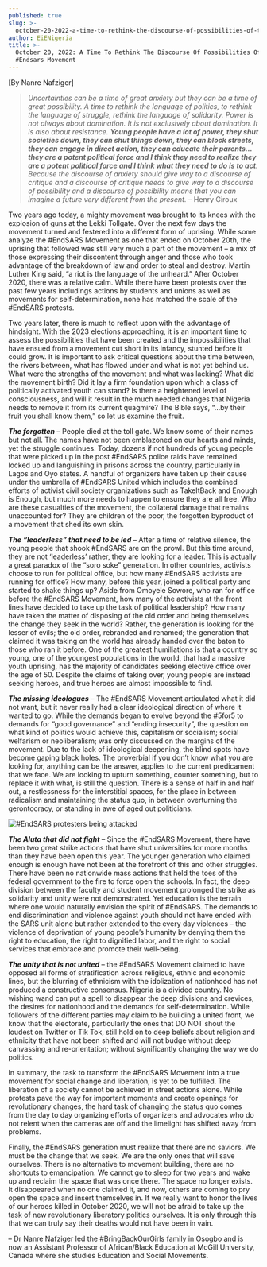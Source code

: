 ```yaml
---
published: true
slug: >-
  october-20-2022-a-time-to-rethink-the-discourse-of-possibilities-of-the-endsars-movement
author: EiENigeria
title: >-
  October 20, 2022: A Time To Rethink The Discourse Of Possibilities Of The
  #Endsars Movement
---
```

[By Nanre Nafziger]

 

> _Uncertainties can be a time of great anxiety but they can be a time of great possibility. A time to rethink the language of politics, to rethink the language of struggle, rethink the language of solidarity. Power is not always about domination. It is not exclusively about domination. It is also about resistance. **Young people have a lot of power, they shut societies down, they can shut things down, they can block streets, they can engage in direct action, they can educate their parents… they are a potent political force and I think they need to realize they are a potent political force and I think what they need to do is to act**. Because the discourse of anxiety should give way to a discourse of critique and a discourse of critique needs to give way to a discourse of possibility and a discourse of possibility means that you can imagine a future very different from the present._  – Henry Giroux

 

Two years ago today, a mighty movement was brought to its knees with the explosion of guns at the Lekki Tollgate. Over the next few days the movement turned and festered into a different form of uprising. While some analyze the #EndSARS Movement as one that ended on October 20th, the uprising that followed was still very much a part of the movement – a mix of those expressing their discontent through anger and those who took advantage of the breakdown of law and order to steal and destroy. Martin Luther King said, “a riot is the language of the unheard.” After October 2020, there was a relative calm. While there have been protests over the past few years includings actions by students and unions as well as movements for self-determination, none has matched the scale of the #EndSARS protests. 

 

Two years later, there is much to reflect upon with the advantage of hindsight. With the 2023 elections approaching, it is an important time to assess the possibilities that have been created and the impossibilities that have ensued from a movement cut short in its infancy, stunted before it could grow. It is important to ask critical questions about the time between, the rivers between, what has flowed under and what is not yet behind us. What were the strengths of the movement and what was lacking? What did the movement birth? Did it lay a firm foundation upon which a class of politically activated youth can stand? Is there a heightened level of consciousness, and will it result in the much needed changes that Nigeria needs to remove it from its current quagmire? The Bible says, “…by their fruit you shall know them,” so let us examine the fruit.

 

_**The forgotten**_ – People died at the toll gate. We know some of their names but not all. The names have not been emblazoned on our hearts and minds, yet the struggle continues. Today, dozens if not hundreds of young people that were picked up in the post #EndSARS police raids have remained locked up and languishing in prisons across the country, particularly in Lagos and Oyo states. A handful of organizers have taken up their cause under the umbrella of #EndSARS United which includes the combined efforts of activist civil society organizations such as TakeItBack and Enough is Enough, but much more needs to happen to ensure they are all free. Who are these casualties of the movement, the collateral damage that remains unaccounted for? They are children of the poor, the forgotten byproduct of a movement that shed its own skin.

 

_**The “leaderless” that need to be led**_ – After a time of relative silence, the young people that shook #EndSARS are on the prowl. But this time around, they are not ‘leaderless’ rather, they are looking for a leader. This is actually a great paradox of the “soro soke” generation. In other countries, activists choose to run for political office, but how many #EndSARS activists are running for office? How many, before this year, joined a political party and started to shake things up? Aside from Omoyele Sowore, who ran for office before the #EndSARS Movement, how many of the activists at the front lines have decided to take up the task of political leadership? How many have taken the matter of disposing of the old order and being themselves the change they seek in the world? Rather, the generation is looking for the lesser of evils; the old order, rebranded and renamed; the generation that claimed it was taking on the world has already handed over the baton to those who ran it before. One of the greatest humiliations is that a country so young, one of the youngest populations in the world, that had a massive youth uprising, has the majority of candidates seeking elective office over the age of 50. Despite the claims of taking over, young people are instead seeking heroes, and true heroes are almost impossible to find.

_**The missing ideologues**_ – The #EndSARS Movement articulated what it did not want, but it never really had a clear ideological direction of where it wanted to go. While the demands began to evolve beyond the #5for5 to demands for “good governance” and “ending insecurity”, the question on what kind of politics would achieve this, capitalism or socialism; social welfarism or neoliberalism; was only discussed on the margins of the movement. Due to the lack of ideological deepening, the blind spots have become gaping black holes. The proverbial if you don’t know what you are looking for, anything can be the answer, applies to the current predicament that we face. We are looking to upturn something, counter something, but to replace it with what, is still the question. There is a sense of half in and half out, a restlessness for the interstitial spaces, for the place in between radicalism and maintaining the status quo, in between overturning the gerontocracy, or standing in awe of aged out politicians.

 

![#EndSARS protesters being attacked]({{site.baseurl}}/media/prose-images/Discourse-of-Possibility.jpg)

 

_**The Aluta that did not fight**_ – Since the #EndSARS Movement, there have been two great strike actions that have shut universities for more months than they have been open this year. The younger generation who claimed enough is enough have not been at the forefront of this and other struggles. There have been no nationwide mass actions that held the toes of the federal government to the fire to force open the schools. In fact, the deep division between the faculty and student movement prolonged the strike as solidarity and unity were not demonstrated. Yet education is the terrain where one would naturally envision the spirit of #EndSARS. The demands to end discrimination and violence against youth should not have ended with the SARS unit alone but rather extended to the every day violences – the violence of deprivation of young people’s humanity by denying them the right to education, the right to dignified labor, and the right to social services that embrace and promote their well-being.

 

_**The unity that is not united**_ – the #EndSARS Movement claimed to have opposed all forms of stratification across religious, ethnic and economic lines, but the blurring of ethnicism with the idolization of nationhood has not produced a constructive consensus. Nigeria is a divided country. No wishing wand can put a spell to disappear the deep divisions and crevices, the desires for nationhood and the demands for self-determination. While followers of the different parties may claim to be building a united front, we know that the electorate, particularly the ones that DO NOT shout the loudest on Twitter or Tik Tok, still hold on to deep beliefs about religion and ethnicity that have not been shifted and will not budge without deep canvassing and re-orientation; without significantly changing the way we do politics.

 

In summary, the task to transform the #EndSARS Movement into a true movement for social change and liberation, is yet to be fulfilled. The liberation of a society cannot be achieved in street actions alone. While protests pave the way for important moments and create openings for revolutionary changes, the hard task of changing the status quo comes from the day to day organizing efforts of organizers and advocates who do not relent when the cameras are off and the limelight has shifted away from problems.

 

Finally, the #EndSARS generation must realize that there are no saviors. We must be the change that we seek. We are the only ones that will save ourselves. There is no alternative to movement building, there are no shortcuts to emancipation. We cannot go to sleep for two years and wake up and reclaim the space that was once there. The space no longer exists. It disappeared when no one claimed it, and now, others are coming to pry open the space and insert themselves in. If we really want to honor the lives of our heroes killed in October 2020, we will not be afraid to take up the task of new revolutionary liberatory politics ourselves. It is only through this that we can truly say their deaths would not have been in vain.

 
 – Dr Nanre Nafziger led the #BringBackOurGirls family in Osogbo and is now an Assistant Professor of African/Black Education at McGill University, Canada where she studies Education and Social Movements.